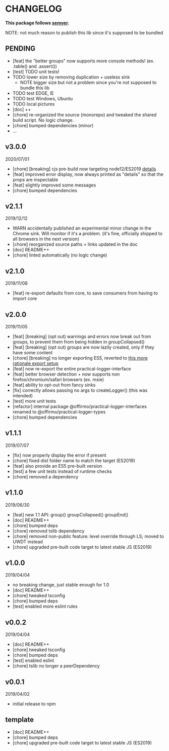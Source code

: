 # CHANGELOG
**This package follows [semver](https://semver.org/).**

NOTE: not much reason to publish this lib since it's supposed to be bundled

## PENDING
* [feat] the "better groups" now supports more console methods! (ex. .table() and .assert())
* [test] TODO unit tests!
* TODO lower size by removing duplication + useless sink
  * NOTE bigger size but not a problem since you're not supposed to bundle this lib
* TODO test EDGE, IE
* TODO test Windows, Ubuntu
* TODO local pictures
* [doc] ++
* [chore] re-organized the source (monorepo) and tweaked the shared build script. No logic change.
* [chore] bumped dependencies (minor)
* ...

## v3.0.0
2020/07/01
* [chore] [breaking] cjs pre-build now targeting node12/ES2019 [details](../../CONTRIBUTING/module-exports.md)
* [feat] improved error display, now always printed as "details" so that the props are inspectable
* [feat] slightly improved some messages
* [chore] bumped dependencies

## v2.1.1
2019/12/12
* WARN accidentally published an experimental minor change in the Chrome sink. Will monitor if it's a problem.
  (it's fine, officially shipped to all browsers in the next version)
* [chore] reorganized source paths = links updated in the doc
* [doc] README++
* [chore] linted automatically (no logic change)

## v2.1.0
2019/11/08
* [feat] re-export defaults from core, to save consumers from having to import core

## v2.0.0
2019/11/05
* [feat] [breaking] (opt out) warnings and errors now break out from groups, to prevent them from being hidden in groupCollapsed()
* [feat] [breaking] (opt out) groups are now lazily created, only if they have some content
* [chore] [breaking] no longer exporting ES5, reverted to [this more rationale export setup](../../CONTRIBUTING/module-exports.md)
* [feat] now re-export the entire practical-logger-interface
* [feat] better browser detection + now supports non firefox/chromium/safari browsers (ex. msie)
* [feat] ability to opt-out from fancy sinks
* [fix] correctly allows passing no args to createLogger() (this was intended)
* [test] more unit tests
* [refactor] internal package @offirmo/practical-logger-interfaces renamed to @offirmo/practical-logger-types
* [chore] bumped dependencies

## v1.1.1
2019/07/07
* [fix] now properly display the error if present
* [chore] fixed dist folder name to match the target (ES2019)
* [feat] also provide an ES5 pre-built version
* [test] a few unit tests instead of runtime checks
* [chore] removed a dependency

## v1.1.0
2019/06/30
* [feat] new 1.1 API: group() groupCollapsed() groupEnd()
* [doc] README++
* [chore] bumped deps
* [chore] removed tslib dependency
* [chore] removed non-public feature: level override through LS; moved to UWDT instead
* [chore] upgraded pre-built code target to latest stable JS (ES2019)

## v1.0.0
2019/04/04
* no breaking change, just stable enough for 1.0
* [doc] README++
* [chore] tweaked tsconfig
* [chore] bumped deps
* [test] enabled more eslint rules

## v0.0.2
2019/04/04
* [doc] README++
* [chore] tweaked tsconfig
* [chore] bumped deps
* [test] enabled eslint
* [chore] tslib no longer a peerDependency

## v0.0.1
2019/04/02
* initial release to npm

## template
* [doc] README++
* [chore] bumped deps
* [chore] upgraded pre-built code target to latest stable JS (ES2019)
